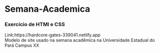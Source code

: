 # Semana-Academica
<h3>Exercício de HTMl e CSS</h3>
Link:https://hardcore-gates-339041.netlify.app<br>
Modelo de site usado na semana acadêmica na Universidade Estadual do Pará Campus XX
